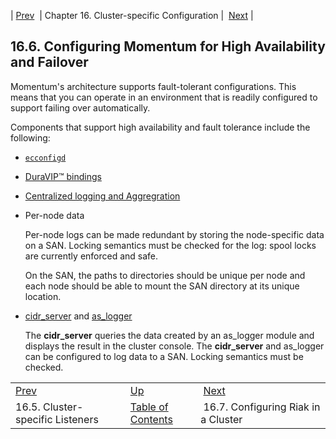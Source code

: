 | [Prev](cluster.listeners)  | Chapter 16. Cluster-specific Configuration |  [Next](cluster.riak.configuration) |

## 16.6. Configuring Momentum for High Availability and Failover

Momentum's architecture supports fault-tolerant configurations. This means that you can operate in an environment that is readily configured to support failing over automatically.

Components that support high availability and fault tolerance include the following:

*   [`ecconfigd`](conf.overview#conf.ecconfigd "15.1.3. Configuration Management (ecconfigd)")

*   [DuraVIP™ bindings](cluster.config.duravip "Chapter 27. DuraVIP™: IP Fail over")

*   [Centralized logging and Aggregration](log_aggregation "Chapter 26. Log Aggregation")

*   Per-node data

    Per-node logs can be made redundant by storing the node-specific data on a SAN. Locking semantics must be checked for the log: spool locks are currently enforced and safe.

    On the SAN, the paths to directories should be unique per node and each node should be able to mount the SAN directory at its unique location.

*   [cidr_server](cluster.cidr_server "Chapter 39. CIDR Server") and [as_logger](modules.as_logger "71.7. as_logger – Audit Series Logger")

    The **cidr_server** queries the data created by an as_logger module and displays the result in the cluster console. The **cidr_server** and as_logger can be configured to log data to a SAN. Locking semantics must be checked.

|     |     |     |
| --- | --- | --- |
| [Prev](cluster.listeners)  | [Up](cluster) |  [Next](cluster.riak.configuration) |
| 16.5. Cluster-specific Listeners  | [Table of Contents](index) |  16.7. Configuring Riak in a Cluster |

